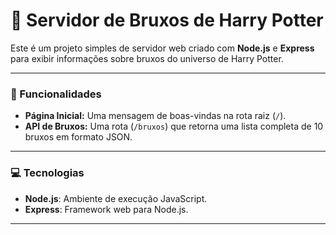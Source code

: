 # 🧙 Servidor de Bruxos de Harry Potter

Este é um projeto simples de servidor web criado com **Node.js** e **Express** para exibir informações sobre bruxos do universo de Harry Potter.

---

### 🌟 Funcionalidades

* **Página Inicial:** Uma mensagem de boas-vindas na rota raiz (`/`).
* **API de Bruxos:** Uma rota (`/bruxos`) que retorna uma lista completa de 10 bruxos em formato JSON.

---

### 💻 Tecnologias

* **Node.js**: Ambiente de execução JavaScript.
* **Express**: Framework web para Node.js.

---

